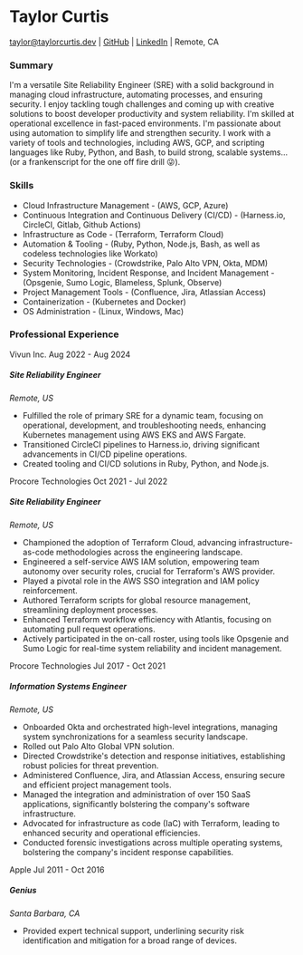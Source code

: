 # Taylor Curtis
taylor@taylorcurtis.dev | [GitHub](https://github.com/taylor-curtis) | [LinkedIn](https://www.linkedin.com/in/taylor-curtis-b37249ab/) | Remote, CA 

### Summary

I'm a versatile Site Reliability Engineer (SRE) with a solid background in managing cloud infrastructure, automating processes, and ensuring security. I enjoy tackling tough challenges and coming up with creative solutions to boost developer productivity and system reliability. I'm skilled at operational excellence in fast-paced environments. I'm passionate about using automation to simplify life and strengthen security. I work with a variety of tools and technologies, including AWS, GCP, and scripting languages like Ruby, Python, and Bash, to build strong, scalable systems... (or a frankenscript for the one off fire drill 😜).

### Skills

* Cloud Infrastructure Management - (AWS, GCP, Azure)
* Continuous Integration and Continuous Delivery (CI/CD) - (Harness.io, CircleCI, Gitlab, Github Actions)
* Infrastructure as Code - (Terraform, Terraform Cloud)
* Automation & Tooling - (Ruby, Python, Node.js, Bash, as well as codeless technologies like Workato)
* Security Technologies - (Crowdstrike, Palo Alto VPN, Okta, MDM)
* System Monitoring, Incident Response, and Incident Management - (Opsgenie, Sumo Logic, Blameless, Splunk, Observe)
* Project Management Tools - (Confluence, Jira, Atlassian Access)
* Containerization - (Kubernetes and Docker)
* OS Administration - (Linux, Windows, Mac)

### Professional Experience

Vivun Inc. Aug 2022 - Aug 2024

##### Site Reliability Engineer

_Remote, US_

* Fulfilled the role of primary SRE for a dynamic team, focusing on operational, development, and troubleshooting needs, enhancing Kubernetes management using AWS EKS and AWS Fargate.
* Transitioned CircleCI pipelines to Harness.io, driving significant advancements in CI/CD pipeline operations.
* Created tooling and CI/CD solutions in Ruby, Python, and Node.js.

Procore Technologies Oct 2021 - Jul 2022

##### Site Reliability Engineer

_Remote, US_

* Championed the adoption of Terraform Cloud, advancing infrastructure-as-code methodologies across the engineering landscape.
* Engineered a self-service AWS IAM solution, empowering team autonomy over security roles, crucial for Terraform's AWS provider.
* Played a pivotal role in the AWS SSO integration and IAM policy reinforcement.
* Authored Terraform scripts for global resource management, streamlining deployment processes.
* Enhanced Terraform workflow efficiency with Atlantis, focusing on automating pull request operations.
* Actively participated in the on-call roster, using tools like Opsgenie and Sumo Logic for real-time system reliability and incident management.

Procore Technologies Jul 2017 - Oct 2021

##### Information Systems Engineer

_Remote, US_

* Onboarded Okta and orchestrated high-level integrations, managing system synchronizations for a seamless security landscape.
* Rolled out Palo Alto Global VPN solution.
* Directed Crowdstrike's detection and response initiatives, establishing robust policies for threat prevention.
* Administered Confluence, Jira, and Atlassian Access, ensuring secure and efficient project management tools.
* Managed the integration and administration of over 150 SaaS applications, significantly bolstering the company's software infrastructure.
* Advocated for infrastructure as code (IaC) with Terraform, leading to enhanced security and operational efficiencies.
* Conducted forensic investigations across multiple operating systems, bolstering the company's incident response capabilities.

Apple Jul 2011 - Oct 2016

##### Genius

_Santa Barbara, CA_

* Provided expert technical support, underlining security risk identification and mitigation for a broad range of devices.
